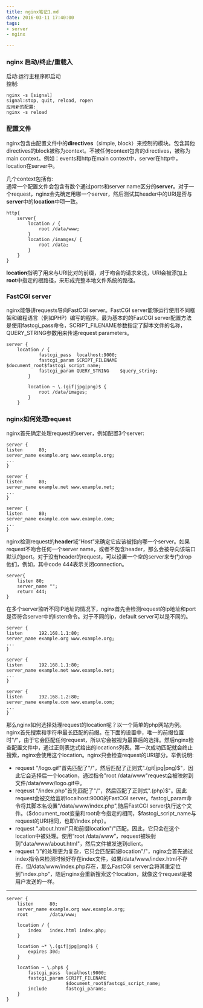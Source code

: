 ```yaml
---
title: nginx笔记1.md
date: 2016-03-11 17:40:00
tags:
- server
- nginx

---
```

### nginx 启动/终止/重载入
启动:运行主程序即启动  
控制:

	nginx -s [signal]
	signal:stop, quit, reload, ropen
	应用新的配置:
	nginx -s reload
	
### 配置文件
nginx包含由配置文件中的**directives**（simple, block）来控制的模块。包含其他directives的block被称为context。不被任何context包含的directives，被称为main context。例如：events和http在main context中，server在http中，location在server中。  

几个context包括有:  
通常一个配置文件会包含有数个通过ports和server name区分的**server**。对于一个request，nginx会先确定用哪一个server，然后测试其header中的URI是否与**server**中的**location**中项一致。  

	http{
		server{
			location / {
				root /data/www;
			}
			location /imamges/ {
				root /data;
			}
		}
	}
**location**指明了用来与URI比对的前缀，对于吻合的请求来说，URI会被添加上**root**中指定的根路径，来形成完整本地文件系统的路径。  

### FastCGI server
nginx能够讲requests导向FastCGI server。FastCGI server能够运行使用不同框架和编程语言（例如PHP）编写的程序。最为基本的的FastCGI server配置方法是使用fastcgi_pass命令，SCRIPT_FILENAME参数指定了脚本文件的名称，QUERY_STRING参数用来传递request parameters。

	server {
	    location / {
		        fastcgi_pass  localhost:9000;
		        fastcgi_param SCRIPT_FILENAME $document_root$fastcgi_script_name;
		        fastcgi_param QUERY_STRING    $query_string;
		    }
			
		    location ~ \.(gif|jpg|png)$ {
		        root /data/images;
	    	}
		}


### nginx如何处理request
nginx首先确定处理request的server，例如配置3个server:

	server {
    listen      80;
    server_name example.org www.example.org;
    ...
	}

	server {
    listen      80;
    server_name example.net www.example.net;
    ...
	}

	server {
    listen      80;
    server_name example.com www.example.com;
    ...
	}

nginx检测request的**header**域“Host”来确定它应该被指向哪一个server。如果request不吻合任何一个server name，或者不包含header，那么会被导向该端口默认的port。对于没有header的request，可以设置一个空的server来专门drop他们，例如，其中code 444表示关闭connection。

	server{
		listen 80;
		server_name "";
		return 444;
	}
	
在多个server监听不同IP地址的情况下，nginx首先会检测request的ip地址和port是否符合server中的listen命令。对于不同的ip，default server可以是不同的。

	server {
    listen      192.168.1.1:80;
    server_name example.org www.example.org;
    ...
	}

	server {
    listen      192.168.1.1:80;
    server_name example.net www.example.net;
    ...
	}

	server {
    listen      192.168.1.2:80;
    server_name example.com www.example.com;
    ...
	}

那么nginx如何选择处理request的location呢？以一个简单的php网站为例。nginx首先搜索和字符串最长匹配的前缀。在下面的设置中，唯一的前缀位置时"/"，由于它会匹配任何request，所以它会被视为最靠后的选择。然后nginx检查配置文件中，通过正则表达式给出的locations列表。第一次成功匹配就会终止搜索，nginx会使用这个location。nginx只会检查request的URI部分。举例说明:  

- request "/logo.gif"首先匹配了"/"，然后匹配了正则式"\.(git|jpg|png)$"，因此它会选择后一个location，通过指令"root /data/www"request会被映射到文件/data/www/logo.gif中。  
- reqeust "/index.php"首先匹配了"/"，然后匹配了正则式"\.(php)$"。因此request会被交给监听localhost:9000的FastCGI server。fastcgi_param命令将其脚本名设置"/data/www/index.php",随后FastCGI server执行这个文件。（$document_root变量和root命令指定的相同，$fastcgi_script_name与request的URI相同，也即/index.php）。  
- request ".about.html"只和前缀location"/"匹配，因此，它只会在这个location中被处理。使用“root /data/www”，request被映射到"data/www/about.html"，然后文件被发送到client。  
- request “/”的处理更为复杂，它只会匹配前缀location"/"，nginx会首先通过index指令来检测时候好存在index文件，如果/data/www/index.html不存在，但/data/www/index.php存在，那么FastCGI server会将其重定位到"index.php"，随后nginx会重新搜索这个location，就像这个request是被用户发送的一样。

-------- 
 


	server {
	    listen      80;
	    server_name example.org www.example.org;
	    root        /data/www;
	
	    location / {
	        index   index.html index.php;
	    }
	
	    location ~* \.(gif|jpg|png)$ {
	        expires 30d;
    	}

	    location ~ \.php$ {
	        fastcgi_pass  localhost:9000;
	        fastcgi_param SCRIPT_FILENAME
	                      $document_root$fastcgi_script_name;
	        include       fastcgi_params;
	    }
	}
	


